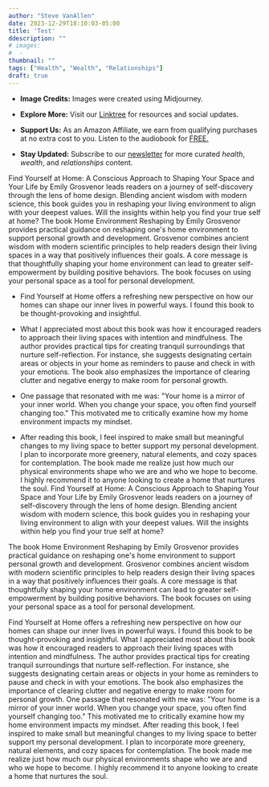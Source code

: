 ```yaml
---
author: "Steve VanAllen"
date: 2023-12-29T18:10:03-05:00
title: 'Test'
ddescription: ""
# images:
#  - 
thumbnail: ""
tags: ["Health", "Wealth", "Relationships"]
draft: true
---
```


- **Image Credits:** Images were created using Midjourney.

- **Explore More:** Visit our [Linktree](https://linktr.ee/welcomerain) for resources and social updates.

- **Support Us:** As an Amazon Affiliate, we earn from qualifying purchases at no extra cost to you.  Listen to the audiobook for [FREE.]()

- **Stay Updated:** Subscribe to our [newsletter](http://eepurl.com/iGVUjI) for more curated _health_, _wealth_, and _relationships_ content.

Find Yourself at Home: A Conscious Approach to Shaping Your Space and Your Life by Emily Grosvenor leads readers on a journey of self-discovery through the lens of home design. Blending ancient wisdom with modern science, this book guides you in reshaping your living environment to align with your deepest values. Will the insights within help you find your true self at home?
The book Home Environment Reshaping by Emily Grosvenor provides practical guidance on reshaping one's home environment to support personal growth and development. Grosvenor combines ancient wisdom with modern scientific principles to help readers design their living spaces in a way that positively influences their goals. A core message is that thoughtfully shaping your home environment can lead to greater self-empowerment by building positive behaviors. The book focuses on using your personal space as a tool for personal development.
- Find Yourself at Home offers a refreshing new perspective on how our homes can shape our inner lives in powerful ways. I found this book to be thought-provoking and insightful.  

- What I appreciated most about this book was how it encouraged readers to approach their living spaces with intention and mindfulness. The author provides practical tips for creating tranquil surroundings that nurture self-reflection. For instance, she suggests designating certain areas or objects in your home as reminders to pause and check in with your emotions. The book also emphasizes the importance of clearing clutter and negative energy to make room for personal growth.

- One passage that resonated with me was: "Your home is a mirror of your inner world. When you change your space, you often find yourself changing too." This motivated me to critically examine how my home environment impacts my mindset. 

- After reading this book, I feel inspired to make small but meaningful changes to my living space to better support my personal development. I plan to incorporate more greenery, natural elements, and cozy spaces for contemplation. The book made me realize just how much our physical environments shape who we are and who we hope to become. I highly recommend it to anyone looking to create a home that nurtures the soul.
Find Yourself at Home: A Conscious Approach to Shaping Your Space and Your Life by Emily Grosvenor leads readers on a journey of self-discovery through the lens of home design. Blending ancient wisdom with modern science, this book guides you in reshaping your living environment to align with your deepest values. Will the insights within help you find your true self at home? 

The book Home Environment Reshaping by Emily Grosvenor provides practical guidance on reshaping one's home environment to support personal growth and development. Grosvenor combines ancient wisdom with modern scientific principles to help readers design their living spaces in a way that positively influences their goals. A core message is that thoughtfully shaping your home environment can lead to greater self-empowerment by building positive behaviors. The book focuses on using your personal space as a tool for personal development.

Find Yourself at Home offers a refreshing new perspective on how our homes can shape our inner lives in powerful ways. I found this book to be thought-provoking and insightful. What I appreciated most about this book was how it encouraged readers to approach their living spaces with intention and mindfulness. The author provides practical tips for creating tranquil surroundings that nurture self-reflection. For instance, she suggests designating certain areas or objects in your home as reminders to pause and check in with your emotions. The book also emphasizes the importance of clearing clutter and negative energy to make room for personal growth. One passage that resonated with me was: "Your home is a mirror of your inner world. When you change your space, you often find yourself changing too." This motivated me to critically examine how my home environment impacts my mindset. After reading this book, I feel inspired to make small but meaningful changes to my living space to better support my personal development. I plan to incorporate more greenery, natural elements, and cozy spaces for contemplation. The book made me realize just how much our physical environments shape who we are and who we hope to become. I highly recommend it to anyone looking to create a home that nurtures the soul.